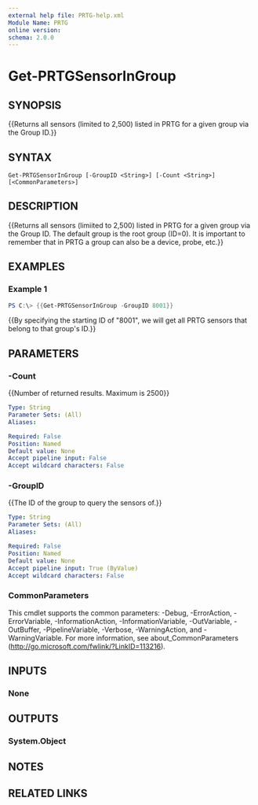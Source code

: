 ```yaml
---
external help file: PRTG-help.xml
Module Name: PRTG
online version:
schema: 2.0.0
---
```


# Get-PRTGSensorInGroup

## SYNOPSIS
{{Returns all sensors (limited to 2,500) listed in PRTG for a given group via the Group ID.}}

## SYNTAX

```
Get-PRTGSensorInGroup [-GroupID <String>] [-Count <String>] [<CommonParameters>]
```

## DESCRIPTION
{{Returns all sensors (limiited to 2,500) listed in PRTG for a given group via the Group ID.  The default group is the root group (ID=0).  It is important to remember that in PRTG a group can also be a device, probe, etc.}}

## EXAMPLES

### Example 1
```powershell
PS C:\> {{Get-PRTGSensorInGroup -GroupID 8001}}
```

{{By specifying the starting ID of "8001", we will get all PRTG sensors that belong to that group's ID.}}

## PARAMETERS

### -Count
{{Number of returned results.  Maximum is 2500}}

```yaml
Type: String
Parameter Sets: (All)
Aliases:

Required: False
Position: Named
Default value: None
Accept pipeline input: False
Accept wildcard characters: False
```

### -GroupID
{{The ID of the group to query the sensors of.}}

```yaml
Type: String
Parameter Sets: (All)
Aliases:

Required: False
Position: Named
Default value: None
Accept pipeline input: True (ByValue)
Accept wildcard characters: False
```

### CommonParameters
This cmdlet supports the common parameters: -Debug, -ErrorAction, -ErrorVariable, -InformationAction, -InformationVariable, -OutVariable, -OutBuffer, -PipelineVariable, -Verbose, -WarningAction, and -WarningVariable. For more information, see about_CommonParameters (http://go.microsoft.com/fwlink/?LinkID=113216).

## INPUTS

### None
## OUTPUTS

### System.Object
## NOTES

## RELATED LINKS
